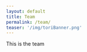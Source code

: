 ```yaml
---
layout: default
title: Team
permalink: /team/
teaser: '/img/toriBanner.png'
---
```


This is the team
